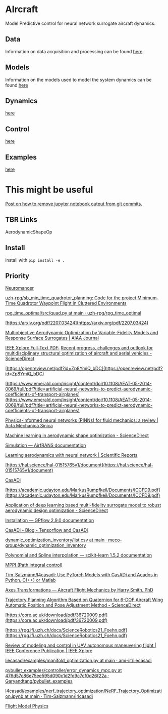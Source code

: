 
# AIrcraft

Model Predictive control for neural network surrogate aircraft dynamics.

## Data

Information on data acquisition and processing can be found [here](/docs/data.md)

## Models

Information on the models used to model the system dynamics can be found [here](/docs/models.md)

## Dynamics

[here](/docs/dynamics.md)

## Control

[here](/docs/control.md)

## Examples

[here](/docs/examples.md)

# This might be useful

[Post on how to remove jupyter notebook output from git commits.](https://gist.github.com/33eyes/431e3d432f73371509d176d0dfb95b6e)

## TBR Links

AerodynamicShapeOp

## Install

install with `pip install -e .`

## Priority

[Neuromancer](https://github.com/pnnl/neuromancer)

[uzh-rpg/sb_min_time_quadrotor_planning: Code for the project Minimum-Time Quadrotor Waypoint Flight in Cluttered Environments](https://github.com/uzh-rpg/sb_min_time_quadrotor_planning)

[rpg_time_optimal/src/quad.py at main · uzh-rpg/rpg_time_optimal](https://github.com/uzh-rpg/rpg_time_optimal/blob/main/src/quad.py)

[https://arxiv.org/pdf/2207.03424](https://arxiv.org/pdf/2207.03424)

[Multiobjective Aerodynamic Optimization by Variable-Fidelity Models and Response Surface Surrogates | AIAA Journal](https://arc.aiaa.org/doi/10.2514/1.J054128)

[IEEE Xplore Full-Text PDF:](https://ieeexplore.ieee.org/stamp/stamp.jsp?arnumber=10022215&tag=1)
[Recent progress, challenges and outlook for multidisciplinary structural optimization of aircraft and aerial vehicles - ScienceDirect](https://www.sciencedirect.com/science/article/pii/S0376042122000537)

[https://openreview.net/pdf?id=Zp8YmiQ_bDC](https://openreview.net/pdf?id=Zp8YmiQ_bDC)

[https://www.emerald.com/insight/content/doi/10.1108/AEAT-05-2014-0069/full/pdf?title=artificial-neural-networks-to-predict-aerodynamic-coefficients-of-transport-airplanes](https://www.emerald.com/insight/content/doi/10.1108/AEAT-05-2014-0069/full/pdf?title=artificial-neural-networks-to-predict-aerodynamic-coefficients-of-transport-airplanes)

[Physics-informed neural networks (PINNs) for fluid mechanics: a review | Acta Mechanica Sinica](https://link.springer.com/article/10.1007/s10409-021-01148-1)

[Machine learning in aerodynamic shape optimization - ScienceDirect](https://www.sciencedirect.com/science/article/pii/S0376042122000410#b497)

[Simulation — AirfRANS documentation](https://airfrans.readthedocs.io/en/latest/notes/simulation.html)

[Learning aerodynamics with neural network | Scientific Reports](https://www.nature.com/articles/s41598-022-10737-4)

[https://hal.science/hal-01515765v1/document](https://hal.science/hal-01515765v1/document)

[CasADi](https://web.casadi.org/)

[https://academic.udayton.edu/MarkusRumpfkeil/Documents/ICCFD9.pdf](https://academic.udayton.edu/MarkusRumpfkeil/Documents/ICCFD9.pdf)

[Application of deep learning based multi-fidelity surrogate model to robust aerodynamic design optimization - ScienceDirect](https://www.sciencedirect.com/science/article/pii/S1270963819306686?ref=pdf_download&fr=RR-2&rr=8302986dfcae5d9d)

[Installation — GPflow 2.9.0 documentation](https://gpflow.github.io/GPflow/2.9.0/installation.html)

[CasADi - Blog - Tensorflow and CasADi](https://web.casadi.org/blog/tensorflow/)

[dynamic_optimization_inventory/list.csv at main · meco-group/dynamic_optimization_inventory](https://github.com/meco-group/dynamic_optimization_inventory/blob/main/list.csv)

[Polynomial and Spline interpolation — scikit-learn 1.5.2 documentation](https://scikit-learn.org/stable/auto_examples/linear_model/plot_polynomial_interpolation.html#sphx-glr-auto-examples-linear-model-plot-polynomial-interpolation-py)

[MPPI (Path integral control)](https://hal.science/hal-02545951v2/document)

[Tim-Salzmann/l4casadi: Use PyTorch Models with CasADi and Acados in Python, C(++) or Matlab](https://github.com/Tim-Salzmann/l4casadi/tree/main)

[Axes Transformations — Aircraft Flight Mechanics by Harry Smith, PhD](https://www.aircraftflightmechanics.com/EoMs/EulerTransforms.html)

[Trajectory Planning Algorithm Based on Quaternion for 6-DOF Aircraft Wing Automatic Position and Pose Adjustment Method - ScienceDirect](https://www.sciencedirect.com/science/article/pii/S1000936109602739?ref=pdf_download&fr=RR-2&rr=85b96bdede063b58)

[https://core.ac.uk/download/pdf/36720009.pdf](https://core.ac.uk/download/pdf/36720009.pdf)

[https://rpg.ifi.uzh.ch/docs/ScienceRobotics21_Foehn.pdf](https://rpg.ifi.uzh.ch/docs/ScienceRobotics21_Foehn.pdf)

[Review of modeling and control in UAV autonomous maneuvering flight | IEEE Conference Publication | IEEE Xplore](https://ieeexplore.ieee.org/document/8484542)

[liecasadi/examples/manifold_optimization.py at main · ami-iit/liecasadi](https://github.com/ami-iit/liecasadi/blob/main/examples/manifold_optimization.py)

[pybullet_examples/controller/error_dynamics_mpc.py at 476d57c86e75ee595d090c1d2fd9c7cf0d26f22a · Garyandtang/pybullet_examples](https://github.com/Garyandtang/pybullet_examples/blob/476d57c86e75ee595d090c1d2fd9c7cf0d26f22a/controller/error_dynamics_mpc.py)

[l4casadi/examples/nerf_trajectory_optimization/NeRF_Trajectory_Optimization.ipynb at main · Tim-Salzmann/l4casadi](https://github.com/Tim-Salzmann/l4casadi/blob/main/examples/nerf_trajectory_optimization/NeRF_Trajectory_Optimization.ipynb)

[Flight Model Physics](https://docs.flightsimulator.com/html/Samples_And_Tutorials/Primers/Flight_Model_Physics.htm)

